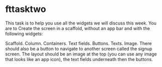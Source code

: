 # fttasktwo
This task is to help you use all the widgets we will discuss this week. You are to Create the screen in a scaffold, without an app bar and with the following widgets:
 

Scaffold.
Column.
Containers.
Text fields.
Buttons.
Texts.
Image.
There should also be a button to navigate to another screen called the signup screen. The layout should be an image at the top (you can use any image that looks like an app icon), the text fields underneath then the buttons.
